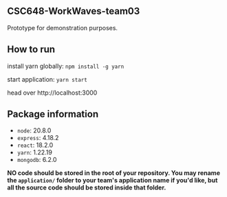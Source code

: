 ## CSC648-WorkWaves-team03

Prototype for demonstration purposes. 

## How to run

install yarn globally: `npm install -g yarn`

start application: `yarn start`

head over http://localhost:3000

## Package information

- `node`: 20.8.0
- `express`: 4.18.2
- `react`: 18.2.0
- `yarn`: 1.22.19
- `mongodb`: 6.2.0





**NO code should be stored in the root of your repository. You may rename the
`application/` folder to your team's application name if you'd like, but all the
source code should be stored inside that folder.**
